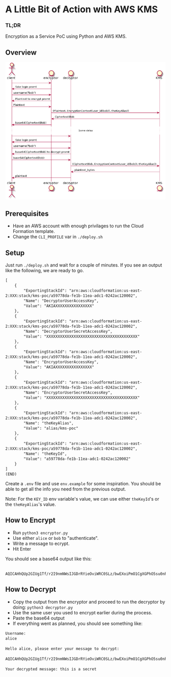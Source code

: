 # A Little Bit of Action with AWS KMS

### TL;DR
Encryption as a Service PoC using Python and AWS KMS.

## Overview
![overview](./docs/diagram.png)

## Prerequisites
- Have an AWS account with enough privilages to run the Cloud Formation template.
- Change the `CLI_PROFILE` var in `./deploy.sh`

## Setup
Just run `./deploy.sh` and wait for a couple of minutes. If you see an output like the following, we are ready to go.
```
[
    {
        "ExportingStackId": "arn:aws:cloudformation:us-east-2:XXX:stack/kms-poc/a59778da-fe1b-11ea-adc1-0242ac120002",
        "Name": "DecryptorUserAccessKey",
        "Value": "AKIAXXXXXXXXXXXXXXXX"
    },
    {
        "ExportingStackId": "arn:aws:cloudformation:us-east-2:XXX:stack/kms-poc/a59778da-fe1b-11ea-adc1-0242ac120002",
        "Name": "DecryptorUserSecretAccessKey",
        "Value": "XXXXXXXXXXXXXXXXXXXXXXXXXXXXXXXXXXXXXXXX"
    },
    {
        "ExportingStackId": "arn:aws:cloudformation:us-east-2:XXX:stack/kms-poc/a59778da-fe1b-11ea-adc1-0242ac120002",
        "Name": "EncryptorUserAccessKey",
        "Value": "AKIAXXXXXXXXXXXXXXXX"
    },
    {
        "ExportingStackId": "arn:aws:cloudformation:us-east-2:XXX:stack/kms-poc/a59778da-fe1b-11ea-adc1-0242ac120002",
        "Name": "EncryptorUserSecretAccessKey",
        "Value": "XXXXXXXXXXXXXXXXXXXXXXXXXXXXXXXXXXXXXXXX"
    },
    {
        "ExportingStackId": "arn:aws:cloudformation:us-east-2:XXX:stack/kms-poc/a59778da-fe1b-11ea-adc1-0242ac120002",
        "Name": "theKeyAlias",
        "Value": "alias/kms-poc"
    },
    {
        "ExportingStackId": "arn:aws:cloudformation:us-east-2:XXX:stack/kms-poc/a59778da-fe1b-11ea-adc1-0242ac120002",
        "Name": "theKeyId",
        "Value": "a59778da-fe1b-11ea-adc1-0242ac120002"
    }
]
(END)

```
Create a `.env` file and use `env.example` for some inspiration. You should be able to get all the info you need from the previous output.

Note: For the `KEY_ID` env variable's value, we can use either `theKeyId`'s or the `theKeyAlias`'s value. 


## How to Encrypt
- Run `python3 encryptor.py`
- Use either `alice` or `bob` to "authenticate".
- Write a message to ecrypt.
- Hit Enter

You should see a base64 output like this:
```
 AQICAHhQUp2GIUg1Tf/r2I9nmNWsIJGDrRYieOviWRC0SLz/bwEXoiPmO1CgXGPhO5su0nhJAAAAbjBsBgkqhkiG9w0BBwagXzBdAgEAMFgGCSqGSIb3DQEHATAeBglghkgBZQMEAS4wEQQM9eb1WUEj8kK/WBjvAgEQgCs9K6dPBPgWZ+ZqKqXdIt1S/CUE1Xj9fcUq9vo95Mw/6XKv8yQkciWBnH55
```

## How to Decrypt

- Copy the output from the encryptor and proceed to run the decryptor by doing: `python3 decryptor.py`
- Use the same user you used to encrypt earlier during the process.
- Paste the base64 output 
- If everything went as planned, you should see something like:

```
Username: 
alice

Hello alice, please enter your message to decrypt: 
 AQICAHhQUp2GIUg1Tf/r2I9nmNWsIJGDrRYieOviWRC0SLz/bwEXoiPmO1CgXGPhO5su0nhJAAAAbjBsBgkqhkiG9w0BBwagXzBdAgEAMFgGCSqGSIb3DQEHATAeBglghkgBZQMEAS4wEQQM9eb1WUEj8kK/WBjvAgEQgCs9K6dPBPgWZ+ZqKqXdIt1S/CUE1Xj9fcUq9vo95Mw/6XKv8yQkciWBnH55

Your decrypted message: this is a secret
```
